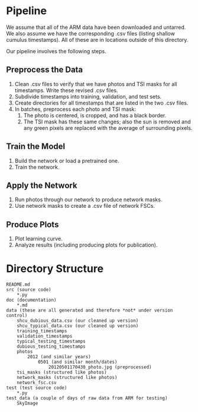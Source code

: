 # Pipeline

We assume that all of the ARM data have been downloaded and untarred. We also assume we have the corresponding .csv
files (listing shallow cumulus timestamps). All of these are in locations outside of this directory.

Our pipeline involves the following steps.

## Preprocess the Data

1. Clean .csv files to verify that we have photos and TSI masks for all timestamps. Write these revised .csv files.
1. Subdivide timestamps into training, validation, and test sets.
1. Create directories for all timestamps that are listed in the two .csv files.
1. In batches, preprocess each photo and TSI mask:
   1. The photo is centered, is cropped, and has a black border.
   1. The TSI mask has these same changes; also the sun is removed and any green pixels are replaced with the average
      of surrounding pixels.

## Train the Model

1. Build the network or load a pretrained one.
1. Train the network.

## Apply the Network

1. Run photos through our network to produce network masks.
1. Use network masks to create a .csv file of network FSCs.

## Produce Plots

1. Plot learning curve.
1. Analyze results (including producing plots for publication).

# Directory Structure

```
README.md
src (source code)
    *.py
doc (documentation)
    *.md
data (these are all generated and therefore *not* under version control)
    shcu_dubious_data.csv (our cleaned up version)
    shcu_typical_data.csv (our cleaned up version)
    training_timestamps
    validation_timestamps
    typical_testing_timestamps
    dubious_testing_timestamps
    photos
        2012 (and similar years)
            0501 (and similar month/dates)
                20120501170430_photo.jpg (preprocessed)
    tsi_masks (structured like photos)
    network_masks (structured like photos)
    network_fsc.csv
test (test source code)
    *.py
test_data (a couple of days of raw data from ARM for testing)
    SkyImage
```